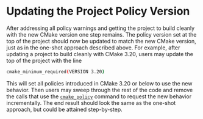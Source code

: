 # Updating the Project Policy Version
After addressing all policy warnings and getting the project to build cleanly with the new CMake version one step remains. The policy version set at the top of the project should now be updated to match the new CMake version, just as in the one-shot approach described above. For example, after updating a project to build cleanly with CMake 3.20, users may update the top of the project with the line
```sh
cmake_minimum_required(VERSION 3.20)
```

This will set all policies introduced in CMake 3.20 or below to use the new behavior. Then users may sweep through the rest of the code and remove the calls that use the [`cmake_policy`](https://cmake.org/cmake/help/latest/command/cmake_policy.html#command:cmake_policy) command to request the new behavior incrementally. The end result should look the same as the one-shot approach, but could be attained step-by-step.

